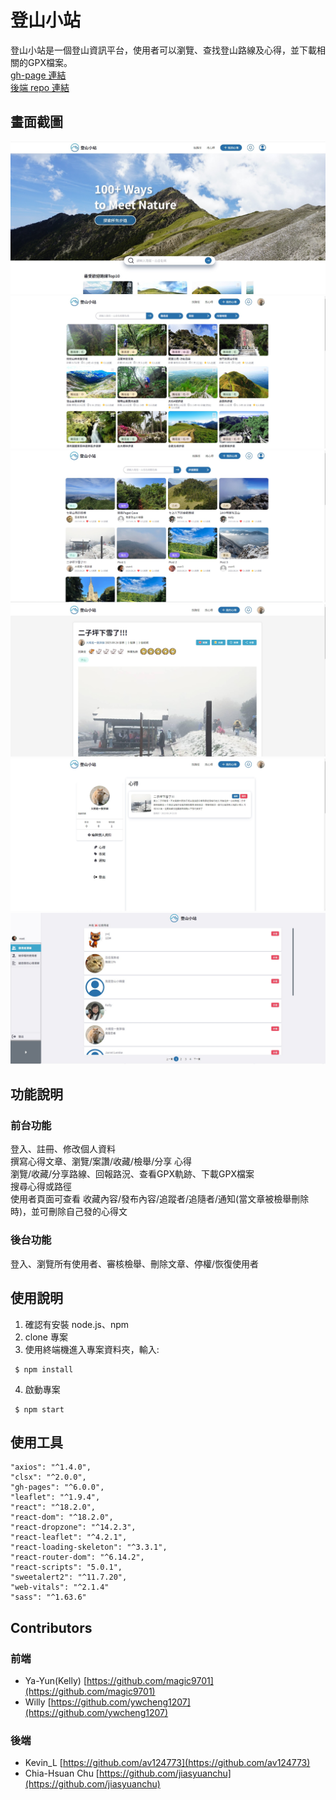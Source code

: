 # 登山小站

登山小站是一個登山資訊平台，使用者可以瀏覽、查找登山路線及心得，並下載相關的GPX檔案。<br>
[gh-page 連結](https://magic9701.github.io/into-mountain/) <br>
[後端 repo 連結](https://github.com/jiasyuanchu/Trail-Finder) <br>

## 畫面截圖

![](./public/screenShot-001.jpg)
![](./public/screenShot-002.jpg)
![](./public/screenShot-003.jpg)
![](./public/screenShot-004.jpg)
![](./public/screenShot-005.jpg)
![](./public/screenShot-006.jpg)

## 功能說明

### 前台功能

登入、註冊、修改個人資料 <br>
撰寫心得文章、瀏覽/案讚/收藏/檢舉/分享 心得 <br>
瀏覽/收藏/分享路線、回報路況、查看GPX軌跡、下載GPX檔案 <br>
搜尋心得或路徑 <br>
使用者頁面可查看 收藏內容/發布內容/追蹤者/追隨者/通知(當文章被檢舉刪除時)，並可刪除自己發的心得文 <br>

### 後台功能

登入、瀏覽所有使用者、審核檢舉、刪除文章、停權/恢復使用者

## 使用說明

1. 確認有安裝 node.js、npm
2. clone 專案
3. 使用終端機進入專案資料夾，輸入:

```
 $ npm install
```

4. 啟動專案

```
 $ npm start
```

## 使用工具

    "axios": "^1.4.0",
    "clsx": "^2.0.0",
    "gh-pages": "^6.0.0",
    "leaflet": "^1.9.4",
    "react": "^18.2.0",
    "react-dom": "^18.2.0",
    "react-dropzone": "^14.2.3",
    "react-leaflet": "^4.2.1",
    "react-loading-skeleton": "^3.3.1",
    "react-router-dom": "^6.14.2",
    "react-scripts": "5.0.1",
    "sweetalert2": "^11.7.20",
    "web-vitals": "^2.1.4"
    "sass": "^1.63.6"

## Contributors

### 前端

- Ya-Yun(Kelly) [https://github.com/magic9701](https://github.com/magic9701)
- Willy [https://github.com/ywcheng1207](https://github.com/ywcheng1207)

### 後端

- Kevin_L [https://github.com/av124773](https://github.com/av124773)
- Chia-Hsuan Chu [https://github.com/jiasyuanchu](https://github.com/jiasyuanchu)
